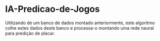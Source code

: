 # IA-Predicao-de-Jogos
Utilizando de um banco de dados montado anteriormente, este algoritmo colhe estes dados deste banco e processa-o montando uma rede neural para predição de placar.
